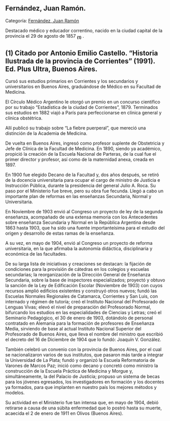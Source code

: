 ## Fernández, Juan Ramón.

Categoría: [Fernández, Juan Ramón](http://descubrircorrientes.com.ar/2012/index.php/4691-biografias/f-g-h-i-j-k/fernandez-juan-ramon)

Destacado médico y educador correntino, nacido en la ciudad capital de la provincia el 29 de agosto de 1857 <sub><strong><span><span>(1)</span></span></strong></sub> .

## **(1) Citado por Antonio Emilio Castello. “Historia Ilustrada de la provincia de Corrientes” (1991). Ed. Plus Ultra, Buenos Aires.**

Cursó sus estudios primarios en Corrientes y los secundarios y universitarios en Buenos Aires, graduándose de Médico en su Facultad de Medicina.

El Círculo Médico Argentino le otorgó un premio en un concurso científico por su trabajo “Estadística de la ciudad de Corrientes”, 1879. Terminados sus estudios en 1882 viajó a París para perfeccionarse en clínica general y clínica obstétrica.

Allí publicó su trabajo sobre “La fiebre puerperal”, que mereció una distinción de la Academia de Medicina.

De vuelta en Buenos Aires, ingresó como profesor suplente de Obstetricia y Jefe de Clínica de la Facultad de Medicina. En 1890, siendo ya académico, propició la creación de la Escuela Nacional de Parteras, de la cual fue el primer director y profesor, así como de la maternidad anexa, creada en 1897.

En 1900 fue elegido Decano de la Facultad y, dos años después, se retiró de la docencia universitaria para ocupar el cargo de ministro de Justicia e Instrucción Pública, durante la presidencia del general Julio A. Roca. Su paso por el Ministerio fue breve, pero su obra fue fecunda. Llegó a cabo un importante plan de reformas en las enseñanzas Secundaria, Normal y Universitaria.

En Noviembre de 1903 envió al Congreso un proyecto de ley de la segunda enseñanza, acompañado de una extensa memoria con los Antecedentes sobre enseñanza Secundaria y Normal en la República Argentina desde 1863 hasta 1903, que ha sido una fuente importanteísima para el estudio del origen y desarrollo de estas ramas de la enseñanza.

A su vez, en mayo de 1904, envió al Congreso un proyecto de reforma universitaria, en la que afirmaba la autonomía didáctica, disciplinaria y económica de las facultades.

De su larga lista de iniciativas y creaciones se destacan: la fijación de condiciones para la provisión de cátedras en los colegios y escuelas secundarias; la reorganización de la Dirección General de Enseñanza Secundaria, sobre la base de inspectores especializados; proyectó y obtuvo la sanción de la Ley de Edificación Escolar (Noviembre de 1903) con cuyos recursos amplió edificios existentes y construyó otros nuevos; fundó las Escuelas Normales Regionales de Catamarca, Corrientes y San Luis, con internado y régimen de tutoría; creó el Instituto Nacional del Profesorado de Lenguas Vivas; elevó el nivel de preparación del Profesorado Normal, bifurcando los estudios en las especialidades de Ciencias y Letras; creó el Seminario Pedagógico, el 30 de enero de 1903, dotándolo de personal contratado en Alemania para la formación de profesores de Enseñanza Media, sirviendo de base al actual Instituto Nacional Superior del Profesorado de Buenos Aires, que lleva el nombre del ministro que escribió el decreto del 16 de Diciembre de 1904 que lo fundó: Joaquín V. González.

También celebró un convenio con la provincia de Buenos Aires, por el cual se nacionalizaron varios de sus institutos, que pasaron más tarde a integrar la Universidad de La Plata; fundó y organizó la Escuela Reformatoria de Varones de Marcos Paz; inició como decano y concretó como ministro la construcción de la Escuela Práctica de Medicina y Morgue y, simultáneamente, la del Palacio de Justicia; propuso un sistema de becas para los jóvenes egresados, los investigadores en formación y los docentes ya formados, para que implanten en nuestro país los mejores métodos y modelos.

Su actividad en el Ministerio fue tan intensa que, en mayo de 1904, debió retirarse a causa de una súbita enfermedad que lo postró hasta su muerte, acaecida el 2 de enero de 1911 en Olivos (Buenos Aires).